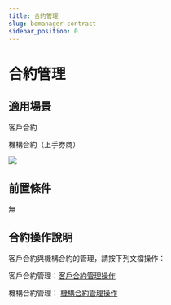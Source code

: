 ```yaml
---
title: 合約管理
slug: bomanager-contract
sidebar_position: 0
---
```



# 合約管理

## 適用場景

客戶合約

機構合約（上手劵商）

<img src="/assets/EqjCbYlQroZDlFxR2NIcPBSYnsb.png" src-width="1604" src-height="472"/>

## 前置條件

無

## 合約操作說明

客戶合約與機構合約的管理，請按下列文檔操作：

客戶合約管理：[客戶合約管理操作](/TNHdw5WjEi8pi1knbtqcEi6KnWe) 

機構合約管理：  [機構合約管理操作](/PgNgwUZLci87HPkPmSRcEfivnhf) 

